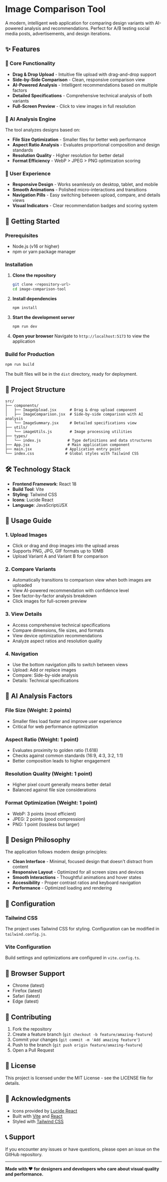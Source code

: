 # Image Comparison Tool

A modern, intelligent web application for comparing design variants with AI-powered analysis and recommendations. Perfect for A/B testing social media posts, advertisements, and design iterations.

## ✨ Features

### 🎯 Core Functionality
- **Drag & Drop Upload** - Intuitive file upload with drag-and-drop support
- **Side-by-Side Comparison** - Clean, responsive comparison view
- **AI-Powered Analysis** - Intelligent recommendations based on multiple factors
- **Detailed Specifications** - Comprehensive technical analysis of both variants
- **Full-Screen Preview** - Click to view images in full resolution

### 🧠 AI Analysis Engine
The tool analyzes designs based on:
- **File Size Optimization** - Smaller files for better web performance
- **Aspect Ratio Analysis** - Evaluates proportional composition and design standards
- **Resolution Quality** - Higher resolution for better detail
- **Format Efficiency** - WebP > JPEG > PNG optimization scoring

### 🎨 User Experience
- **Responsive Design** - Works seamlessly on desktop, tablet, and mobile
- **Smooth Animations** - Polished micro-interactions and transitions
- **Navigation Pills** - Easy switching between upload, compare, and details views
- **Visual Indicators** - Clear recommendation badges and scoring system

## 🚀 Getting Started

### Prerequisites
- Node.js (v16 or higher)
- npm or yarn package manager

### Installation

1. **Clone the repository**
   ```bash
   git clone <repository-url>
   cd image-comparison-tool
   ```

2. **Install dependencies**
   ```bash
   npm install
   ```

3. **Start the development server**
   ```bash
   npm run dev
   ```

4. **Open your browser**
   Navigate to `http://localhost:5173` to view the application

### Build for Production

```bash
npm run build
```

The built files will be in the `dist` directory, ready for deployment.

## 📁 Project Structure

```
src/
├── components/
│   ├── ImageUpload.jsx      # Drag & drop upload component
│   ├── ImageComparison.jsx  # Side-by-side comparison with AI analysis
│   └── ImageSummary.jsx     # Detailed specifications view
├── utils/
│   └── imageUtils.js        # Image processing utilities
├── types/
│   └── index.js            # Type definitions and data structures
├── App.jsx                 # Main application component
├── main.jsx               # Application entry point
└── index.css              # Global styles with Tailwind CSS
```

## 🛠️ Technology Stack

- **Frontend Framework**: React 18
- **Build Tool**: Vite
- **Styling**: Tailwind CSS
- **Icons**: Lucide React
- **Language**: JavaScript/JSX 

## 📖 Usage Guide

### 1. Upload Images
- Click or drag and drop images into the upload areas
- Supports PNG, JPG, GIF formats up to 10MB
- Upload Variant A and Variant B for comparison

### 2. Compare Variants
- Automatically transitions to comparison view when both images are uploaded
- View AI-powered recommendation with confidence level
- See factor-by-factor analysis breakdown
- Click images for full-screen preview

### 3. View Details
- Access comprehensive technical specifications
- Compare dimensions, file sizes, and formats
- View device optimization recommendations
- Analyze aspect ratios and resolution quality

### 4. Navigation
- Use the bottom navigation pills to switch between views
- Upload: Add or replace images
- Compare: Side-by-side analysis
- Details: Technical specifications

## 🎯 AI Analysis Factors

### File Size (Weight: 2 points)
- Smaller files load faster and improve user experience
- Critical for web performance optimization

### Aspect Ratio (Weight: 1 point)
- Evaluates proximity to golden ratio (1.618)
- Checks against common standards (16:9, 4:3, 3:2, 1:1)
- Better composition leads to higher engagement

### Resolution Quality (Weight: 1 point)
- Higher pixel count generally means better detail
- Balanced against file size considerations

### Format Optimization (Weight: 1 point)
- WebP: 3 points (most efficient)
- JPEG: 2 points (good compression)
- PNG: 1 point (lossless but larger)

## 🎨 Design Philosophy

The application follows modern design principles:
- **Clean Interface** - Minimal, focused design that doesn't distract from content
- **Responsive Layout** - Optimized for all screen sizes and devices
- **Smooth Interactions** - Thoughtful animations and hover states
- **Accessibility** - Proper contrast ratios and keyboard navigation
- **Performance** - Optimized loading and rendering

## 🔧 Configuration

### Tailwind CSS
The project uses Tailwind CSS for styling. Configuration can be modified in `tailwind.config.js`.

### Vite Configuration
Build settings and optimizations are configured in `vite.config.ts`.

## 📱 Browser Support

- Chrome (latest)
- Firefox (latest)
- Safari (latest)
- Edge (latest)

## 🤝 Contributing

1. Fork the repository
2. Create a feature branch (`git checkout -b feature/amazing-feature`)
3. Commit your changes (`git commit -m 'Add amazing feature'`)
4. Push to the branch (`git push origin feature/amazing-feature`)
5. Open a Pull Request

## 📄 License

This project is licensed under the MIT License - see the LICENSE file for details.

## 🙏 Acknowledgments

- Icons provided by [Lucide React](https://lucide.dev/)
- Built with [Vite](https://vitejs.dev/) and [React](https://reactjs.org/)
- Styled with [Tailwind CSS](https://tailwindcss.com/)

## 📞 Support

If you encounter any issues or have questions, please open an issue on the GitHub repository.

---

**Made with ❤️ for designers and developers who care about visual quality and performance.**
